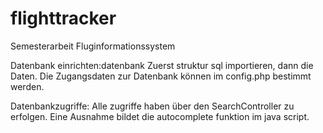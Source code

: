 flighttracker
=============

Semesterarbeit Fluginformationssystem


Datenbank einrichten:datenbank 
Zuerst struktur sql importieren, dann die Daten. Die Zugangsdaten zur Datenbank können im config.php bestimmt werden.

Datenbankzugriffe:
Alle zugriffe haben über den SearchController zu erfolgen. Eine Ausnahme bildet die autocomplete funktion im java script.
